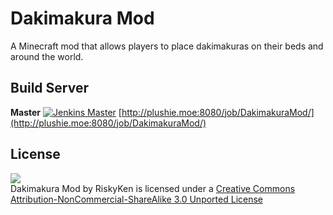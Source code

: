 # Dakimakura Mod

A Minecraft mod that allows players to place dakimakuras on their beds and around the world.

## Build Server
**Master**
[![Jenkins Master](https://img.shields.io/jenkins/s/http/plushie.moe:8080/job/DakimakuraMod.svg)](http://plushie.moe:8080/job/DakimakuraMod/)
[http://plushie.moe:8080/job/DakimakuraMod/](http://plushie.moe:8080/job/DakimakuraMod/)

## License
![](https://i.creativecommons.org/l/by-nc-sa/3.0/88x31.png)  
Dakimakura Mod by RiskyKen is licensed under a [Creative Commons Attribution-NonCommercial-ShareAlike 3.0 Unported License](https://creativecommons.org/licenses/by-nc-sa/3.0/)

